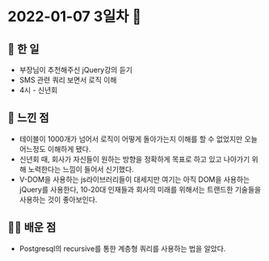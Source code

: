 # 2022-01-07 3일차 📆

## 📃 한 일

- 부장님이 추천해주신 jQuery강의 듣기
- SMS 관련 쿼리 보면서 로직 이해
- 4시 - 신년회

## 📝 느낀 점

- 테이블이 1000개가 넘어서 로직이 어떻게 돌아가는지 이해를 할 수 없었지만 오늘 어느정도 이해하게 됐다.
- 신년회 때, 회사가 자신들이 원하는 방향을 정확하게 목표로 하고 있고 나아가기 위해 노력한다는 느낌이 들어서 신기했다.
- V-DOM을 사용하는 js라이브러리들이 대세지만 여기는 아직 DOM을 사용하는 jQuery를 사용한다, 10-20대 인재들과 회사의 미래를 위해서는 트랜드한 기술들을 사용하는 것이 좋아보인다.

## 👨‍💼 배운 점

- Postgresql의 recursive를 통한 계층형 쿼리를 사용하는 법을 알았다.